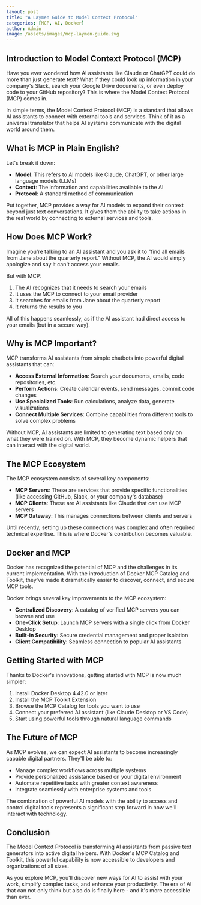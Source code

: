 ```yaml
---
layout: post
title: "A Laymen Guide to Model Context Protocol"
categories: [MCP, AI, Docker]
author: Admin
image: /assets/images/mcp-laymen-guide.svg
---
```


## Introduction to Model Context Protocol (MCP)

Have you ever wondered how AI assistants like Claude or ChatGPT could do more than just generate text? What if they could look up information in your company's Slack, search your Google Drive documents, or even deploy code to your GitHub repository? This is where the Model Context Protocol (MCP) comes in.

In simple terms, the Model Context Protocol (MCP) is a standard that allows AI assistants to connect with external tools and services. Think of it as a universal translator that helps AI systems communicate with the digital world around them.

## What is MCP in Plain English?

Let's break it down:

- **Model**: This refers to AI models like Claude, ChatGPT, or other large language models (LLMs)
- **Context**: The information and capabilities available to the AI
- **Protocol**: A standard method of communication

Put together, MCP provides a way for AI models to expand their context beyond just text conversations. It gives them the ability to take actions in the real world by connecting to external services and tools.

## How Does MCP Work?

Imagine you're talking to an AI assistant and you ask it to "find all emails from Jane about the quarterly report." Without MCP, the AI would simply apologize and say it can't access your emails.

But with MCP:

1. The AI recognizes that it needs to search your emails
2. It uses the MCP to connect to your email provider
3. It searches for emails from Jane about the quarterly report
4. It returns the results to you

All of this happens seamlessly, as if the AI assistant had direct access to your emails (but in a secure way).

## Why is MCP Important?

MCP transforms AI assistants from simple chatbots into powerful digital assistants that can:

- **Access External Information**: Search your documents, emails, code repositories, etc.
- **Perform Actions**: Create calendar events, send messages, commit code changes
- **Use Specialized Tools**: Run calculations, analyze data, generate visualizations
- **Connect Multiple Services**: Combine capabilities from different tools to solve complex problems

Without MCP, AI assistants are limited to generating text based only on what they were trained on. With MCP, they become dynamic helpers that can interact with the digital world.

## The MCP Ecosystem

The MCP ecosystem consists of several key components:

- **MCP Servers**: These are services that provide specific functionalities (like accessing GitHub, Slack, or your company's database)
- **MCP Clients**: These are AI assistants like Claude that can use MCP servers
- **MCP Gateway**: This manages connections between clients and servers

Until recently, setting up these connections was complex and often required technical expertise. This is where Docker's contribution becomes valuable.

## Docker and MCP

Docker has recognized the potential of MCP and the challenges in its current implementation. With the introduction of Docker MCP Catalog and Toolkit, they've made it dramatically easier to discover, connect, and secure MCP tools.

Docker brings several key improvements to the MCP ecosystem:

- **Centralized Discovery**: A catalog of verified MCP servers you can browse and use
- **One-Click Setup**: Launch MCP servers with a single click from Docker Desktop
- **Built-in Security**: Secure credential management and proper isolation
- **Client Compatibility**: Seamless connection to popular AI assistants

## Getting Started with MCP

Thanks to Docker's innovations, getting started with MCP is now much simpler:

1. Install Docker Desktop 4.42.0 or later
2. Install the MCP Toolkit Extension
3. Browse the MCP Catalog for tools you want to use
4. Connect your preferred AI assistant (like Claude Desktop or VS Code)
5. Start using powerful tools through natural language commands

## The Future of MCP

As MCP evolves, we can expect AI assistants to become increasingly capable digital partners. They'll be able to:

- Manage complex workflows across multiple systems
- Provide personalized assistance based on your digital environment
- Automate repetitive tasks with greater context awareness
- Integrate seamlessly with enterprise systems and tools

The combination of powerful AI models with the ability to access and control digital tools represents a significant step forward in how we'll interact with technology.

## Conclusion

The Model Context Protocol is transforming AI assistants from passive text generators into active digital helpers. With Docker's MCP Catalog and Toolkit, this powerful capability is now accessible to developers and organizations of all sizes.

As you explore MCP, you'll discover new ways for AI to assist with your work, simplify complex tasks, and enhance your productivity. The era of AI that can not only think but also do is finally here - and it's more accessible than ever.